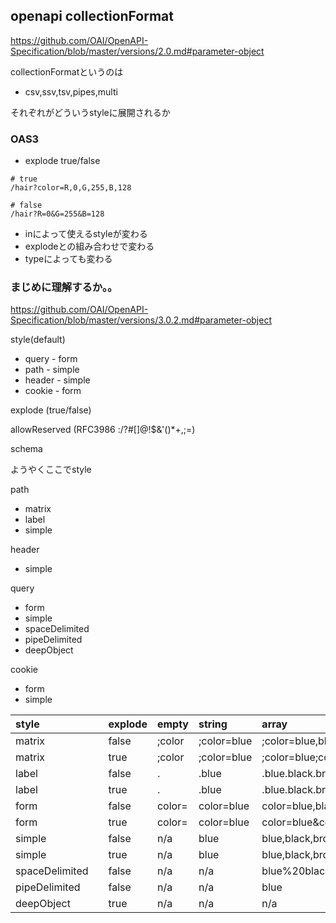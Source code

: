 ## openapi collectionFormat

https://github.com/OAI/OpenAPI-Specification/blob/master/versions/2.0.md#parameter-object

collectionFormatというのは

- csv,ssv,tsv,pipes,multi

それぞれがどういうstyleに展開されるか

### OAS3

- explode true/false

```
# true
/hair?color=R,0,G,255,B,128

# false
/hair?R=0&G=255&B=128
```

- inによって使えるstyleが変わる
- explodeとの組み合わせで変わる
- typeによっても変わる

### まじめに理解するか。。

https://github.com/OAI/OpenAPI-Specification/blob/master/versions/3.0.2.md#parameter-object

style(default)

- query - form
- path - simple
- header - simple
- cookie - form

explode (true/false)

allowReserved (RFC3986 :/?#[]@!$&'()*+,;=)

schema

ようやくここでstyle

path

- matrix
- label
- simple

header

- simple

query

- form
- simple
- spaceDelimited
- pipeDelimited
- deepObject

cookie

- form
- simple

| style |  | explode | empty | string | array | object |
| :--- | :--- | :--- | :--- | :--- | :--- | :--- |
| matrix |  | false | ;color | ;color=blue | ;color=blue,black,brown | ;color=R,100,G,200,B,150 |
| matrix |  | true | ;color | ;color=blue | ;color=blue;color=black;color=brown | ;R=100;G=200;B=150 |
| label |  | false | . | .blue | .blue.black.brown | .R.100.G.200.B.150 |
| label |  | true | . | .blue | .blue.black.brown | .R=100.G=200.B=150 |
| form |  | false | color= | color=blue | color=blue,black,brown | color=R,100,G,200,B,150 |
| form |  | true | color= | color=blue | color=blue&color=black&color=brown | R=100&G=200&B=150 |
| simple |  | false | n/a | blue | blue,black,brown | R,100,G,200,B,150 |
| simple |  | true | n/a | blue | blue,black,brown | R=100,G=200,B=150 |
| spaceDelimited |  | false | n/a | n/a | blue%20black%20brown | R%20100%20G%20200%20B%20150 |
| pipeDelimited |  | false | n/a | n/a | blue|black|brown | R|100|G|200 |
| deepObject |  | true | n/a | n/a | n/a | color[R]=100&color[G]=200&color[B]=150 |

